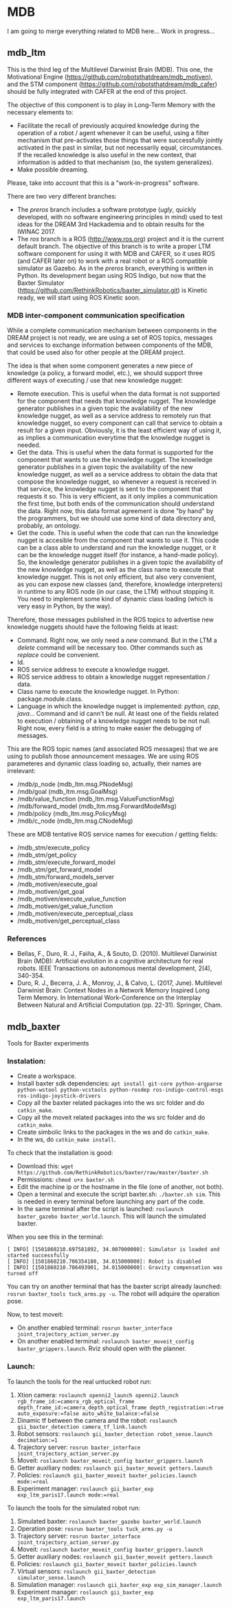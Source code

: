 # MDB

I am going to merge everything related to MDB here... Work in progress...

## mdb_ltm

This is the third leg of the Multilevel Darwinist Brain (MDB). This one, the Motivational Engine (https://github.com/robotsthatdream/mdb_motiven), and the STM component (https://github.com/robotsthatdream/mdb_cafer) should be fully integrated with CAFER at the end of this project.

The objective of this component is to play in Long-Term Memory with the necessary elements to:

- Facilitate the recall of previously acquired knowledge during the operation of a robot / agent whenever it can be useful, using a filter mechanism that pre-activates those things that were successfully jointly activated in the past in similar, but not necessarily equal, circumstances. If the recalled knowledge is also useful in the new context, that information is added to that mechanism (so, the system generalizes).
- Make possible dreaming.

Please, take into account that this is a "work-in-progress" software.

There are two very different branches:

- The *preros* branch includes a software prototype (*ugly*, quickly developed, with no software engineering principles in mind) used to test ideas for the DREAM 3rd Hackademia and to obtain results for the IWINAC 2017.
- The *ros* branch is a ROS (http://www.ros.org) project and it is the current default branch. The objective of this branch is to write a proper LTM software component for using it with MDB and CAFER, so it uses ROS (and CAFER later on) to work with a real robot or a ROS compatible simulator as Gazebo. As in the *preros* branch, everything is written in Python. Its development began using ROS Indigo, but now that the Baxter Simulator (https://github.com/RethinkRobotics/baxter_simulator.git) is Kinetic ready, we will start using ROS Kinetic soon.

### MDB inter-component communication specification

While a complete communication mechanism between components in the DREAM project is not ready, we are using a set of ROS topics, messages and services to exchange information between components of the MDB, that could be used also for other people at the DREAM project.

The idea is that when some component generates a new piece of knowledge (a policy, a forward model, etc.), we should support three different ways of executing / use that new knowledge nugget:
- Remote execution. This is useful when the data format is not supported for the component that needs that knowledge nugget. The knowledge generator publishes in a given topic the availability of the new knowledge nugget, as well as a service address to remotely run that knowledge nugget, so every component can call that service to obtain a result for a given input. Obviously, it is the least efficient way of using it, as implies a communication everytime that the knowledge nugget is needed.
- Get the data. This is useful when the data format is supported for the component that wants to use the knowledge nugget. The knowledge generator publishes in a given topic the availability of the new knowledge nugget, as well as a service address to obtain the data that compose the knowledge nugget, so whenever a request is received in that service, the knowledge nugget is sent to the component that requests it so. This is very efficient, as it only implies a communication the first time, but both ends of the communication should understand the data. Right now, this data format agreement is done "by hand" by the programmers, but we should use some kind of data directory and, probably, an ontology.
- Get the code. This is useful when the code that can run the knowledge nugget is accesible from the component that wants to use it. This code can be a class able to understand and run the knowledge nugget, or it can be the knowledge nugget itself (for instance, a hand-made policy). So, the knowledge generator publishes in a given topic the availability of the new knowledge nugget, as well as the class name to execute that knowledge nugget. This is not only efficient, but also very convenient, as you can expose new classes (and, therefore, knowledge interpreters) in runtime to any ROS node (in our case, the LTM) without stopping it. You need to implement some kind of dynamic class loading (which is very easy in Python, by the way).

Therefore, those messages published in the ROS topics to advertise new knowledge nuggets should have the following fields at least:
- Command. Right now, we only need a *new* command. But in the LTM a *delete* command will be necessary too. Other commands such as *replace* could be convenient.
- Id.
- ROS service address to execute a knowledge nugget.
- ROS service address to obtain a knowledge nugget representation / data.
- Class name to execute the knowledge nugget. In Python: package.module.class.
- Language in which the knowledge nugget is implemented: *python*, *cpp*, *java*...
Command and id cann't be null. At least one of the fields related to execution / obtaining of a knowledge nugget needs to be not null.
Right now, every field is a string to make easier the debugging of messages.

This are the ROS topic names (and associated ROS messages) that we are using to publish those announcement messages. We are using ROS parameteres and dynamic class loading so, actually, their names are irrelevant:
- /mdb/p_node (mdb_ltm.msg.PNodeMsg)
- /mdb/goal (mdb_ltm.msg.GoalMsg)
- /mdb/value_function (mdb_ltm.msg.ValueFunctionMsg)
- /mdb/forward_model (mdb_ltm.msg.ForwardModelMsg)
- /mdb/policy (mdb_ltm.msg.PolicyMsg)
- /mdb/c_node (mdb_ltm.msg.CNodeMsg)

These are MDB tentative ROS service names for execution / getting fields:
- /mdb_stm/execute_policy
- /mdb_stm/get_policy
- /mdb_stm/execute_forward_model
- /mdb_stm/get_forward_model
- /mdb_stm/forward_models_server
- /mdb_motiven/execute_goal
- /mdb_motiven/get_goal
- /mdb_motiven/execute_value_function
- /mdb_motiven/get_value_function
- /mdb_motiven/execute_perceptual_class
- /mdb_motiven/get_perceptual_class

### References

- Bellas, F., Duro, R. J., Faiña, A., & Souto, D. (2010). Multilevel Darwinist Brain (MDB): Artificial evolution in a cognitive architecture for real robots. IEEE Transactions on autonomous mental development, 2(4), 340-354.
- Duro, R. J., Becerra, J. A., Monroy, J., & Calvo, L. (2017, June). Multilevel Darwinist Brain: Context Nodes in a Network Memory Inspired Long Term Memory. In International Work-Conference on the Interplay Between Natural and Artificial Computation (pp. 22-31). Springer, Cham.

## mdb_baxter
Tools for Baxter experiments

### Instalation:

- Create a workspace.
- Install baxter sdk dependencies: `apt install git-core python-argparse python-wstool python-vcstools python-rosdep ros-indigo-control-msgs ros-indigo-joystick-drivers`
- Copy all the baxter related packages into the ws src folder and do `catkin_make`.
- Copy all the moveit related packages into the ws src folder and do `catkin_make`.
- Create simbolic links to the packages in the ws and do `catkin_make`.
- In the ws, do `catkin_make install`.

To check that the installation is good:
- Download this: `wget https://github.com/RethinkRobotics/baxter/raw/master/baxter.sh`
- Permissions: `chmod u+x baxter.sh`
- Edit the machine ip or the hostname in the file (one of another, not both).
- Open a terminal and execute the script baxter.sh: `./baxter.sh sim`. This is needed in every terminal before launching any part of the code.
- In the same terminal after the script is launched: `roslaunch baxter_gazebo baxter_world.launch`. This will launch the simulated baxter.

When you see this in the terminal:
```
[ INFO] [1501860210.697581892, 34.007000000]: Simulator is loaded and started successfully
[ INFO] [1501860210.706354180, 34.015000000]: Robot is disabled
[ INFO] [1501860210.706493901, 34.015000000]: Gravity compensation was turned off
```

You can try on another terminal that has the baxter script already launched: `rosrun baxter_tools tuck_arms.py -u`. The robot will adquire the operation pose.

Now, to test moveit:
- On another enabled terminal: `rosrun baxter_interface joint_trajectory_action_server.py`
- On another enabled terminal: `roslaunch baxter_moveit_config baxter_grippers.launch`. Rviz should open with the planner.

### Launch:

To launch the tools for the real untucked robot run:

1. Xtion camera: `roslaunch openni2_launch openni2.launch rgb_frame_id:=camera_rgb_optical_frame depth_frame_id:=camera_depth_optical_frame depth_registration:=true auto_exposure:=false auto_white_balance:=false`
1. Dinamic tf between the camera and the robot: `roslaunch gii_baxter_detection camera_tf_link.launch`
1. Robot sensors: `roslaunch gii_baxter_detection robot_sense.launch decimation:=1`
1. Trajectory server: `rosrun baxter_interface joint_trajectory_action_server.py`
1. Moveit: `roslaunch baxter_moveit_config baxter_grippers.launch`
1. Getter auxiliary nodes: `roslaunch gii_baxter_moveit getters.launch`
1. Policies: `roslaunch gii_baxter_moveit baxter_policies.launch mode:=real`
1. Experiment manager: `roslaunch gii_baxter_exp exp_ltm_paris17.launch mode:=real`

To launch the tools for the simulated robot run:

1. Simulated baxter: `roslaunch baxter_gazebo baxter_world.launch`
1. Operation pose: `rosrun baxter_tools tuck_arms.py -u`
1. Trajectory server: `rosrun baxter_interface joint_trajectory_action_server.py`
1. Moveit: `roslaunch baxter_moveit_config baxter_grippers.launch`
1. Getter auxiliary nodes: `roslaunch gii_baxter_moveit getters.launch`
1. Policies: `roslaunch gii_baxter_moveit baxter_policies.launch`
1. Virtual sensors: `roslaunch gii_baxter_detection simulator_sense.launch`
1. Simulation manager: `roslaunch gii_baxter_exp exp_sim_manager.launch`
1. Experiment manager: `roslaunch gii_baxter_exp exp_ltm_paris17.launch`
